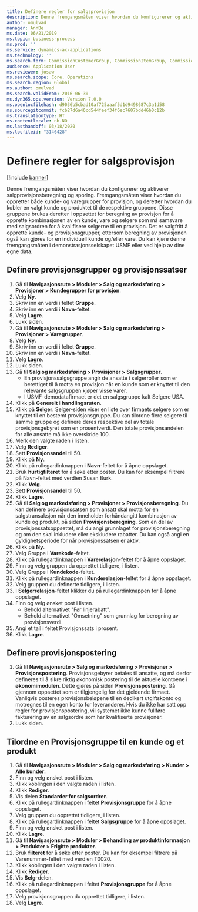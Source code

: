 ```yaml
---
title: Definere regler for salgsprovisjon
description: Denne fremgangsmåten viser hvordan du konfigurerer og aktiverer salgprovisjonsberegning og sporing.
author: omulvad
manager: AnnBe
ms.date: 06/21/2019
ms.topic: business-process
ms.prod: ''
ms.service: dynamics-ax-applications
ms.technology: ''
ms.search.form: CommissionCustomerGroup, CommissionItemGroup, CommissionSalesGroup, CommissionSalesMember, DirPartyLookup, CommissionCalc, InventPosting, CustTable, EcoResProductDetailsExtended
audience: Application User
ms.reviewer: josaw
ms.search.scope: Core, Operations
ms.search.region: Global
ms.author: omulvad
ms.search.validFrom: 2016-06-30
ms.dyn365.ops.version: Version 7.0.0
ms.openlocfilehash: d9036b5cbad10af725aaaf5d1d9498687c3a1d58
ms.sourcegitcommit: fcb27d6a46cd544feef34f6ec7607bdd46b0c12b
ms.translationtype: HT
ms.contentlocale: nb-NO
ms.lasthandoff: 03/18/2020
ms.locfileid: "3146428"
---
```

# <a name="set-up-sales-commission-rules"></a>Definere regler for salgsprovisjon

[!include [banner](../../includes/banner.md)]

Denne fremgangsmåten viser hvordan du konfigurerer og aktiverer salgprovisjonsberegning og sporing. Fremgangsmåten viser hvordan du oppretter både kunde- og varegrupper for provisjon, og deretter hvordan du kobler en valgt kunde og produktet til de respektive gruppene. Disse gruppene brukes deretter i oppsettet for beregning av provisjon for å opprette kombinasjonen av en kunde, vare og selgere som må samsvare med salgsordren for å kvalifisere selgerne til en provisjon. Det er valgfritt å opprette kunde- og provisjonsgrupper, ettersom beregning av provisjonen også kan gjøres for en individuell kunde og/eller vare. Du kan kjøre denne fremgangsmåten i demonstrasjonsselskapet USMF eller ved hjelp av dine egne data.


## <a name="set-up-commission-groups-and-commission-rates"></a>Definere provisjonsgrupper og provisjonssatser
1. Gå til **Navigasjonsrute > Moduler > Salg og markedsføring > Provisjoner > Kundegrupper for provisjon**.
2. Velg **Ny**.
3. Skriv inn en verdi i feltet **Gruppe**.
4. Skriv inn en verdi i **Navn**-feltet.
5. Velg **Lagre**.
6. Lukk siden.
7. Gå til **Navigasjonsrute > Moduler > Salg og markedsføring > Provisjoner > Varegrupper**.
8. Velg **Ny**.
9. Skriv inn en verdi i feltet **Gruppe**.
10. Skriv inn en verdi i **Navn**-feltet.
11. Velg **Lagre**.
12. Lukk siden.
13. Gå til **Salg og markedsføring > Provisjoner > Salgsgrupper**.
    - En provisjonssalgsgruppe angir de ansatte i selgerroller som er berettiget til å motta en provisjon når en kunde som er knyttet til den relevante salgsgruppen kjøper visse varer.  
    - I USMF-demodatafirmaet er det en salgsgruppe kalt Selgere USA.  
14. Klikk på **Generelt** i **handlingsruten**.
15. Klikk på **Selger**. Selger-siden viser en liste over firmaets selgere som er knyttet til en bestemt provisjonsgruppe. Du kan tilordne flere selgere til samme gruppe og definere deres respektive del av totale provisjonsgebyret som en prosentverdi. Den totale provisjonsandelen for alle ansatte må ikke overskride 100. 
16. Merk den valgte raden i listen.
17. Velg **Rediger**.
18. Sett **Provisjonsandel** til 50.
19. Klikk på **Ny**.
20. Klikk på rullegardinknappen i **Navn**-feltet for å åpne oppslaget.
21. Bruk **hurtigfilteret** for å søke etter poster. Du kan for eksempel filtrere på Navn-feltet med verdien Susan Burk.
22. Klikk **Velg**.
23. Sett **Provisjonsandel** til 50.
24. Klikk **Lagre**.
25. Gå til **Salg og markedsføring > Provisjoner > Provisjonsberegning**. Du kan definere provisjonssatsen som ansatt skal motta for en salgstransaksjon når den inneholder forhåndangitt kombinasjon av kunde og produkt, på siden **Provisjonsberegning**. Som en del av provisjonssatsoppsettet, må du angi grunnlaget for provisjonsberegning og om den skal inkludere eller ekskludere rabatter. Du kan også angi en gyldighetsperiode for når provisjonssatsen er aktiv.  
26. Klikk på **Ny**.
27. Velg Gruppe i **Varekode**-feltet.
28. Klikk på rullegardinknappen i **Varerelasjon**-feltet for å åpne oppslaget.
29. Finn og velg gruppen du opprettet tidligere, i listen.
30. Velg Gruppe i **Kundekode**-feltet.
31. Klikk på rullegardinknappen i **Kunderelasjon**-feltet for å åpne oppslaget.
32. Velg gruppen du definerte tidligere, i listen.
33. I **Selgerrelasjon**-feltet klikker du på rullegardinknappen for å åpne oppslaget.
34. Finn og velg ønsket post i listen.
    - Behold alternativet "Før linjerabatt".  
    - Behold alternativet "Omsetning" som grunnlag for beregning av provisjonsverdi.    
35. Angi et tall i feltet Provisjonssats i prosent.
36. Klikk **Lagre**.

## <a name="setting-up-commission-posting"></a>Definere provisjonspostering
1. Gå til **Navigasjonsrute > Salg og markedsføring > Provisjoner > Provisjonspostering**. Provisjonsgebyrer betales til ansatte, og må derfor defineres til å sikre riktig økonomisk postering til de aktuelle kontoene i **økonomimodulen**. Dette gjøres på siden **Provisjonspostering**. Gå gjennom oppsettet som er tilgjengelig for det gjeldende firmaet. Vanligvis posteres provisjonsbeløpene til en dedikert utgiftskonto og motregnes til en egen konto for leverandører. Hvis du ikke har satt opp regler for provisjonspostering, vil systemet ikke kunne fullføre fakturering av en salgsordre som har kvalifiserte provisjoner.  
2. Lukk siden.

## <a name="assign-a-commission-group-to-a-customer-and-a-product"></a>Tilordne en Provisjonsgruppe til en kunde og et produkt
1. Gå til **Navigasjonsrute > Moduler > Salg og markedsføring > Kunder > Alle kunder**.
2. Finn og velg ønsket post i listen.
3. Klikk koblingen i den valgte raden i listen.
4. Klikk **Rediger**.
5. Vis delen **Standarder for salgsordrer**.
6. Klikk på rullegardinknappen i feltet **Provisjonsgruppe** for å åpne oppslaget.
7. Velg gruppen du opprettet tidligere, i listen.
8. Klikk på rullegardinknappen i feltet **Salgsgruppe** for å åpne oppslaget.
9. Finn og velg ønsket post i listen.
10. Klikk **Lagre**.
11. Gå til **Navigasjonsrute > Moduler > Behandling av produktinformasjon > Produkter > Frigitte produkter**.
12. Bruk **filteret** for å søke etter poster. Du kan for eksempel filtrere på Varenummer-feltet med verdien T0020.
13. Klikk koblingen i den valgte raden i listen.
14. Klikk **Rediger**.
15. Vis **Selg**-delen.
16. Klikk på rullegardinknappen i feltet **Provisjonsgruppe** for å åpne oppslaget.
17. Velg provisjonsgruppen du opprettet tidligere, i listen.
18. Velg **Lagre**.


